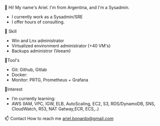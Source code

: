 👋 Hi! 
  My name's Ariel. I'm from Argentina, and I'm a Sysadmin. 
  - I currently work as a Sysadmin/SRE
  - I offer hours of consulting.


👀 Skill
- Win and Lnx administrator
- Virtualized environment administrator (+40 VM's)
- Backups administror (Veeam)


🧰Tool's
- Git: Github, Gitlab
- Docker:
- Monitor: PRTG, Prometheus + Grafana


🌱Interest
-  I’m currently learning:
-  AWS (IAM, VPC, IGW, ELB, AutoScaling, EC2, S3, RDS/DynamoDB, SNS, CloudWatch, R53, NAT Gatway,ECR, ECS,..)



📫 Contact 
How to reach me ariel.bonardo@gmail.com

<!---
arielbonardo/arielbonardo is a ✨ special ✨ repository because its `README.md` (this file) appears on your GitHub profile.
You can click the Preview link to take a look at your changes.
--->
